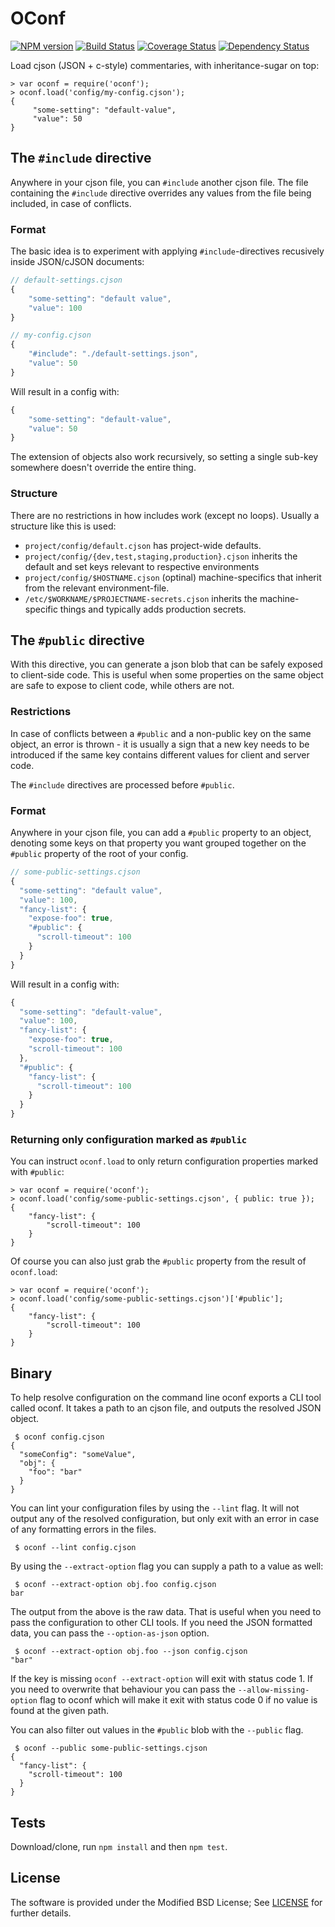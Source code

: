 # OConf

[![NPM version](https://badge.fury.io/js/oconf.svg)](https://npmjs.com/package/oconf)
[![Build Status](https://travis-ci.org/One-com/node-oconf.svg)](https://travis-ci.org/One-com/node-oconf)
[![Coverage Status](https://coveralls.io/repos/One-com/node-oconf/badge.svg)](https://coveralls.io/r/One-com/node-oconf)
[![Dependency Status](https://david-dm.org/One-com/node-oconf.png)](https://david-dm.org/One-com/node-oconf)

Load cjson (JSON + c-style) commentaries, with inheritance-sugar on top:

    > var oconf = require('oconf');
    > oconf.load('config/my-config.cjson');
    {
         "some-setting": "default-value",
         "value": 50
    }

## The `#include` directive

Anywhere in your cjson file, you can `#include` another cjson file. The file containing the `#include` directive overrides any values from the file being included, in case of conflicts.

### Format

The basic idea is to experiment with applying `#include`-directives recusively
inside JSON/cJSON documents:

```javascript
// default-settings.cjson
{
	"some-setting": "default value",
	"value": 100
}
```

```javascript
// my-config.cjson
{
	"#include": "./default-settings.json",
	"value": 50
}
```

Will result in a config with:

```javascript
{
	"some-setting": "default-value",
	"value": 50
}
```

The extension of objects also work recursively, so setting a single sub-key
somewhere doesn't override the entire thing.

### Structure

There are no restrictions in how includes work (except no loops). Usually a
structure like this is used:

 * `project/config/default.cjson` has project-wide defaults.
 * `project/config/{dev,test,staging,production}.cjson` inherits the default
   and set keys relevant to respective environments
 * `project/config/$HOSTNAME.cjson` (optinal) machine-specifics that inherit
   from the relevant environment-file.
 * `/etc/$WORKNAME/$PROJECTNAME-secrets.cjson` inherits the machine-specific
   things and typically adds production secrets.

## The `#public` directive

With this directive, you can generate a json blob that can be safely exposed to client-side code. This is useful when some properties on the same object are safe to expose to client code, while others are not.

### Restrictions

In case of conflicts between a `#public` and a non-public key on the same object, an error is thrown - it is usually a sign that a new key needs to be introduced if the same key contains different values for client and server code.

The `#include` directives are processed before `#public`.

### Format

Anywhere in your cjson file, you can add a `#public` property to an object, denoting some keys on that property you want grouped together on the `#public` property of the root of your config. 

```javascript
// some-public-settings.cjson
{
  "some-setting": "default value",
  "value": 100,
  "fancy-list": {
    "expose-foo": true,
    "#public": {
      "scroll-timeout": 100
    }
  }
}
```

Will result in a config with:

```javascript
{
  "some-setting": "default-value",
  "value": 100,
  "fancy-list": {
    "expose-foo": true,
    "scroll-timeout": 100
  },
  "#public": {
    "fancy-list": {
      "scroll-timeout": 100
    }
  }
}
```

### Returning only configuration marked as `#public`

You can instruct `oconf.load` to only return configuration properties marked with `#public`:

    > var oconf = require('oconf');
    > oconf.load('config/some-public-settings.cjson', { public: true });
    {
        "fancy-list": {
            "scroll-timeout": 100
        }
    }

Of course you can also just grab the `#public` property from the result of `oconf.load`:

    > var oconf = require('oconf');
    > oconf.load('config/some-public-settings.cjson')['#public'];
    {
        "fancy-list": {
            "scroll-timeout": 100
        }
    }

## Binary

To help resolve configuration on the command line oconf exports a CLI
tool called oconf. It takes a path to an cjson file, and outputs the
resolved JSON object.

```
 $ oconf config.cjson
{
  "someConfig": "someValue",
  "obj": {
    "foo": "bar"
  }
}
```

You can lint your configuration files by using the `--lint` flag. It
will not output any of the resolved configuration, but only exit with
an error in case of any formatting errors in the files.

```
 $ oconf --lint config.cjson
```

By using the `--extract-option` flag you can supply a path to a value
as well:

```
 $ oconf --extract-option obj.foo config.cjson
bar
```

The output from the above is the raw data. That is useful when you
need to pass the configuration to other CLI tools. If you need the
JSON formatted data, you can pass the `--option-as-json` option.

```
 $ oconf --extract-option obj.foo --json config.cjson
"bar"
```

If the key is missing `oconf --extract-option` will exit with status
code 1. If you need to overwrite that behaviour you can pass the
`--allow-missing-option` flag to oconf which will make it exit with
status code 0 if no value is found at the given path.

You can also filter out values in the `#public` blob with the `--public` flag.

```
 $ oconf --public some-public-settings.cjson
{
  "fancy-list": {
    "scroll-timeout": 100
  }
}
```

## Tests

Download/clone, run `npm install` and then `npm test`.

## License

The software is provided under the Modified BSD License; See
[LICENSE](LICENSE) for further details.
